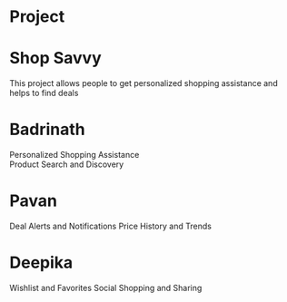 # Project
# Shop Savvy
This project allows people to get personalized shopping assistance and helps to find deals


# Badrinath
Personalized Shopping Assistance<br>
Product Search and Discovery
# Pavan
Deal Alerts and Notifications
Price History and Trends
# Deepika
Wishlist and Favorites
Social Shopping and Sharing
